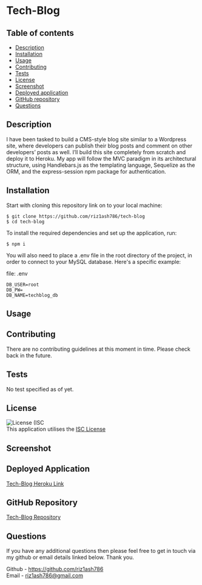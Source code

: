 # Tech-Blog

## Table of contents

- [Description](#description)
- [Installation](#installation)
- [Usage](#usage)
- [Contributing](#contributing)
- [Tests](#tests)
- [License](#license)
- [Screenshot](#screenshot)
- [Deployed application](#deployed-application)
- [GitHub repository](#github-repository)
- [Questions](#questions)

<!-- - [Demonstration Links](#demonstration-links) -->

## Description

I have been tasked to build a CMS-style blog site similar to a Wordpress site, where developers can publish their blog posts and comment on other developers’ posts as well. I’ll build this site completely from scratch and deploy it to Heroku. My app will follow the MVC paradigm in its architectural structure, using Handlebars.js as the templating language, Sequelize as the ORM, and the express-session npm package for authentication.

## Installation

Start with cloning this repository link on to your local machine:

```
$ git clone https://github.com/riz1ash786/tech-blog
$ cd tech-blog
```

To install the required dependencies and set up the application, run:

```
$ npm i
```

You will also need to place a .env file in the root directory of the project, in order to connect to your MySQL database. Here's a specific example:

file: .env

```
DB_USER=root
DB_PW=
DB_NAME=techblog_db
```

## Usage

<!-- - To connect to the database run` mysql -u root -p`
- Then source the `schema.sql`
- To seed the file run `npm run seed`
- Finally, to connect to the server run `npm start` -->

## Contributing

There are no contributing guidelines at this moment in time. Please check back in the future.

## Tests

No test specified as of yet.

## License

![License (ISC](https://img.shields.io/badge/License-ISC-brightgreen.svg) <br />
This application utilises the [ISC License](https://opensource.org/licenses/ISC "License Link")

## Screenshot

## Deployed Application

[Tech-Blog Heroku Link](https://github.com/riz1ash786/tech-blog "Heroku Link")

## GitHub Repository

<!-- https://github.com/riz1ash786/tech-blog -->

[Tech-Blog Repository](https://github.com/riz1ash786/tech-blog "Repository Link")

## Questions

If you have any additional questions then please feel free to get in touch via my github or email details linked below. Thank you.

Github - https://github.com/riz1ash786 <br />
Email - riz1ash786@gmail.com

<!-- ## Demonstration Links

[Terminal Demo Video](https://drive.google.com/file/d/1D3Bu132hNN_uVuWsKMOw-5BewqF7ZA37/view?usp=sharing "Terminal Demo Link")

[Insomnia Demo Video](https://drive.google.com/file/d/1lVH3U-wq6OS73NdCWPOA1ye3nHL1hOyO/view?usp=sharing "Insomnia Demo Link") -->

